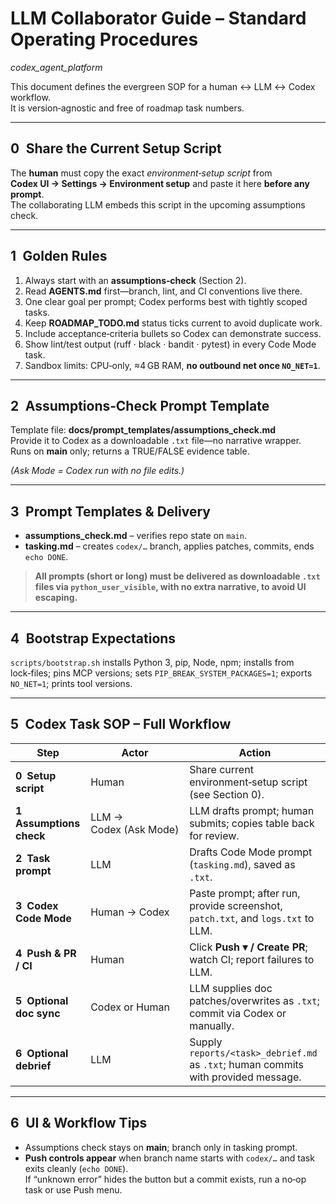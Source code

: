 # LLM Collaborator Guide – Standard Operating Procedures  
*codex_agent_platform*

This document defines the evergreen SOP for a human ↔ LLM ↔ Codex workflow.  
It is version‑agnostic and free of roadmap task numbers.

---

## 0 Share the Current Setup Script

The **human** must copy the exact *environment‑setup script* from  
**Codex UI → Settings → Environment setup** and paste it here **before any prompt**.  
The collaborating LLM embeds this script in the upcoming assumptions check.

---

## 1 Golden Rules

1. Always start with an **assumptions‑check** (Section 2).  
2. Read **AGENTS.md** first—branch, lint, and CI conventions live there.  
3. One clear goal per prompt; Codex performs best with tightly scoped tasks.  
4. Keep **ROADMAP_TODO.md** status ticks current to avoid duplicate work.  
5. Include acceptance‑criteria bullets so Codex can demonstrate success.  
6. Show lint/test output (ruff · black · bandit · pytest) in every Code Mode task.  
7. Sandbox limits: CPU‑only, ≈4 GB RAM, **no outbound net once `NO_NET=1`**.

---

## 2 Assumptions‑Check Prompt Template

Template file: **docs/prompt_templates/assumptions_check.md**  
Provide it to Codex as a downloadable `.txt` file—no narrative wrapper.  
Runs on **main** only; returns a TRUE/FALSE evidence table.

*(Ask Mode = Codex run with no file edits.)*

---

## 3 Prompt Templates & Delivery

* **assumptions_check.md** – verifies repo state on `main`.  
* **tasking.md** – creates `codex/…` branch, applies patches, commits, ends `echo DONE`.

> **All prompts (short or long) must be delivered as downloadable `.txt`
> files via `python_user_visible`, with no extra narrative, to avoid UI escaping.**

---

## 4 Bootstrap Expectations

`scripts/bootstrap.sh` installs Python 3, pip, Node, npm; installs from lock‑files; pins MCP versions; sets `PIP_BREAK_SYSTEM_PACKAGES=1`; exports `NO_NET=1`; prints tool versions.

---

## 5 Codex Task SOP – Full Workflow

| Step | Actor | Action |
|------|-------|--------|
| **0 Setup script** | Human | Share current environment‑setup script (see Section 0). |
| **1 Assumptions check** | LLM → Codex (Ask Mode) | LLM drafts prompt; human submits; copies table back for review. |
| **2 Task prompt** | LLM | Drafts Code Mode prompt (`tasking.md`), saved as `.txt`. |
| **3 Codex Code Mode** | Human → Codex | Paste prompt; after run, provide screenshot, `patch.txt`, and `logs.txt` to LLM. |
| **4 Push & PR / CI** | Human | Click **Push ▾ / Create PR**; watch CI; report failures to LLM. |
| **5 Optional doc sync** | Codex or Human | LLM supplies doc patches/overwrites as `.txt`; commit via Codex or manually. |
| **6 Optional debrief** | LLM | Supply `reports/<task>_debrief.md` as `.txt`; human commits with provided message. |

---

## 6 UI & Workflow Tips

* Assumptions check stays on **main**; branch only in tasking prompt.  
* **Push controls appear** when branch name starts with `codex/…` and task exits cleanly (`echo DONE`).  
  If “unknown error” hides the button but a commit exists, run a no‑op task or use Push menu.

